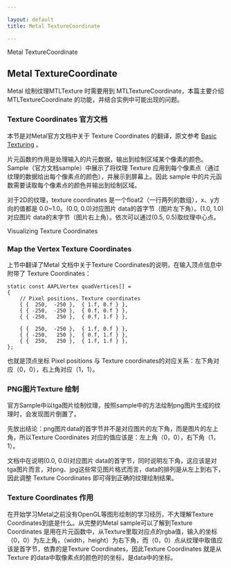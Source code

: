 ```yaml
---

layout: default
title: Metal TextureCoordinate

---
```

Metal TextureCoordinate
<!-- more -->


## Metal TextureCoordinate

Metal 绘制纹理MTLTexture 时需要用到 MTLTextureCoordinate，本篇主要介绍 MTLTextureCoordinate 的功能，并结合实例中可能出现的问题。


### Texture Coordinates 官方文档

本节是对Metal官方文档中关于 Texture Coordinates 的翻译，原文参考 [Basic Texturing](https://developer.apple.com/documentation/metal/basic_texturing) 。

片元函数的作用是处理输入的片元数据，输出到绘制区域某个像素的颜色。Sample（官方文档sample）中展示了将纹理 Texture 应用到每个像素点（通过纹理的数据给出每个像素点的颜色），并展示到屏幕上。因此 sample 中的片元函数需要读取每个像素点的颜色并输出到绘制区域。

对于2D的纹理，texture coordinates 是一个float2（一行两列的数组），x、y方向的值都是 0.0~1.0。(0.0, 0.0)对应图片 data的首字节（图片左下角）。(1.0, 1.0)对应图片 data的末字节（图片右上角）。依次可以通过(0.5, 0.5)取纹理中心点。

Visualizing Texture Coordinates

### Map the Vertex Texture Coordinates

上节中翻译了Metal 文档中关于Texture Coordinates的说明，在输入顶点信息中附带了 Texture Coordinates：

```
static const AAPLVertex quadVertices[] =
{
    // Pixel positions, Texture coordinates
    { {  250,  -250 },  { 1.f, 0.f } },
    { { -250,  -250 },  { 0.f, 0.f } },
    { { -250,   250 },  { 0.f, 1.f } },

    { {  250,  -250 },  { 1.f, 0.f } },
    { { -250,   250 },  { 0.f, 1.f } },
    { {  250,   250 },  { 1.f, 1.f } },
};
```

也就是顶点坐标 Pixel positions 与 Texture coordinates的对应关系：左下角对应（0，0），右上角对应（1，1）。

### PNG图片Texture 绘制

官方Sample中以tga图片绘制纹理，按照sample中的方法绘制png图片生成的纹理时，会发现图片倒置了。

先放出结论：png图片data的首字节并不是对应图片的左下角，而是图片的左上角，所以Texture Coordinates 对应的值应该是：左上角（0，0），右下角（1，1）。

文档中在说明(0.0, 0.0)对应图片 data的首字节，同时说明左下角，这应该是对tga图片而言，对png、jpg这些常见图片格式而言，data的排列是从左上到右下，因此调整 Texture Coordinates 即可得到正确的纹理绘制结果。

### Texture Coordinates 作用

在开始学习Metal之前没有OpenGL等图形绘制的学习经历，不大理解Texture Coordinates到底是什么。从完整的Metal sample可以了解到Texture Coordinates 是用在片元函数中，从Texture里取对应点的rgba值，输入的坐标（0，0）为左上角，（width，height）为右下角，而（0，0）点从纹理中取值应该是首字节，依靠的是Texture Coordinates，因此Texture Coordinates 就是从Texture 的data中取像素点的颜色时的坐标，是data中的坐标。
